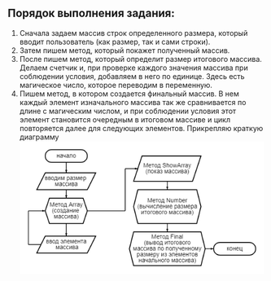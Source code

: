 ## Порядок выполнения задания:
1. Сначала задаем массив строк определенного размера, который вводит пользователь (как размер, так и сами строки).
2. Затем пишем метод, который покажет полученный массив.
3. После пишем метод, который определит размер итогового массива. Делаем счетчик и, при проверке каждого значения массива при соблюдении условия, добавляем в него по единице. Здесь есть магическое число, которое переводим в переменную.
4. Пишем метод, в котором создается финальный массив. В нем каждый элемент изначального массива так же сравнивается по длине с магическим числом, и при соблюдении условия этот элемент становится очередным в итоговом массиве и цикл повторяется далее для следующих элементов.
Прикрепляю краткую диаграмму ![Здесь точно должна была быть диаграмма](diagram.png)